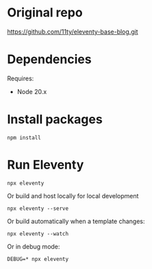 # Original repo

https://github.com/11ty/eleventy-base-blog.git

# Dependencies

Requires:

- Node 20.x

# Install packages

```
npm install
```

# Run Eleventy

```
npx eleventy
```

Or build and host locally for local development
```
npx eleventy --serve
```

Or build automatically when a template changes:
```
npx eleventy --watch
```

Or in debug mode:
```
DEBUG=* npx eleventy
```
